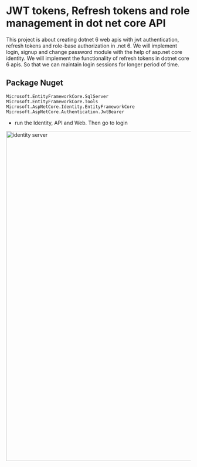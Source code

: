 # JWT tokens, Refresh tokens and role management in dot net core API

This project is about creating dotnet 6 web apis with jwt authentication, refresh tokens and role-base authorization in .net 6. We will implement login, signup and change password module with the help of asp.net core identity. We will implement the functionality of refresh tokens in dotnet core 6 apis. So that we can maintain login sessions for longer period of time.


## Package Nuget
```
Microsoft.EntityFrameworkCore.SqlServer
Microsoft.EntityFrameworkCore.Tools
Microsoft.AspNetCore.Identity.EntityFrameworkCore
Microsoft.AspNetCore.Authentication.JwtBearer
```

- run the Identity, API and Web. Then go to login 
<img src="/pictures/identity_server2.png" title="identity server"  width="900">

